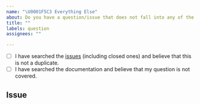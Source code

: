 ```yaml
---
name: "\U0001F5C3 Everything Else"
about: Do you have a question/issue that does not fall into any of the other categories?
title: ""
labels: question
assignees: ""

---
```


<!--
  Describe your question/issue here. This space is meant to be used for general questions
  that are not bugs, feature requests, or documentation issues.
  Before you submit this, let’s make sure of a few things.
  Please make sure the following boxes are ticked if they are correct.
  If not, please try and fulfill them first.
-->

<!-- Checked checkbox should look like this: [x] -->
- [ ] I have searched the [issues](https://github.com/pelican-plugins/search/issues?q=is%3Aissue) (including closed ones) and believe that this is not a duplicate.
- [ ] I have searched the documentation and believe that my question is not covered.

## Issue
<!-- Now feel free to write your issue, but please be descriptive! Thanks again 🙌 ❤️ -->
